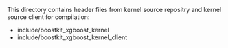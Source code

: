 This directory contains header files from kernel source repositry and kernel source client for compilation:
- include/boostkit_xgboost_kernel
- include/boostkit_xgboost_kernel_client
